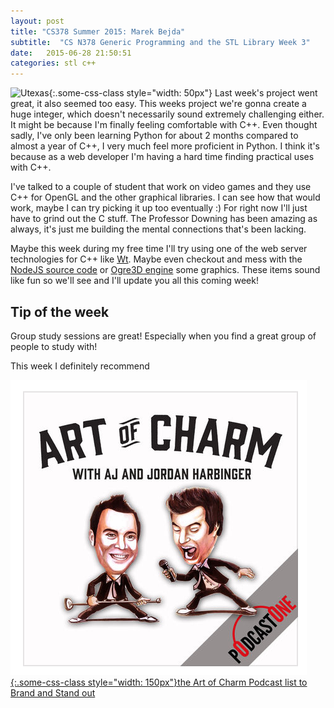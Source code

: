 ```yaml
---
layout: post
title: "CS378 Summer 2015: Marek Bejda"
subtitle:  "CS N378 Generic Programming and the STL Library Week 3"
date:   2015-06-28 21:50:51
categories: stl c++ 
---
```


 ![Utexas](https://www.utexas.edu/sites/default/files/images/Trademarked_Silhouette2.jpg){:.some-css-class style="width: 50px"}
Last week's project went great, it also seemed too easy. This weeks project we're gonna create a huge integer, which doesn't necessarily sound extremely challenging either. It might be because I'm finally feeling comfortable with C++. Even thought sadly, I've only been learning Python for about 2 months compared to almost a year of C++, I very much feel more proficient in Python. I think it's because as a web developer I'm having a hard time finding practical uses with C++. 

I've talked to a couple of student that work on video games and they use C++ for OpenGL and the other graphical libraries. I can see how that would work, maybe I can try picking it up too eventually :) For right now I'll just have to grind out the C stuff. The Professor Downing has been amazing as always, it's just me building the mental connections that's been lacking. 

Maybe this week during my free time I'll try using one of the web server technologies for C++ like [Wt][wt]. Maybe even checkout and mess with the [NodeJS source code][node] or [Ogre3D engine][ogre] some graphics. These items sound like fun so we'll see and I'll update you all this coming week! 


## Tip of the week
Group study sessions are great! Especially when you find a great group of people to study with! 
  
This week I definitely recommend  

[![](/static/ArtofCharm.png){:.some-css-class style="width: 150px"}the Art of Charm Podcast list to Brand and Stand out][art]



[sphere]: http://www.spoj.com/problems/PFDEP/
[art]:https://itunes.apple.com/us/podcast/419-dorie-clark-brand-stand/id212382281?i=345528538&mt=2
[wt]:http://www.webtoolkit.eu/wt
[node]:https://github.com/joyent/node/tree/master/src
[ogre]:http://www.ogre3d.org